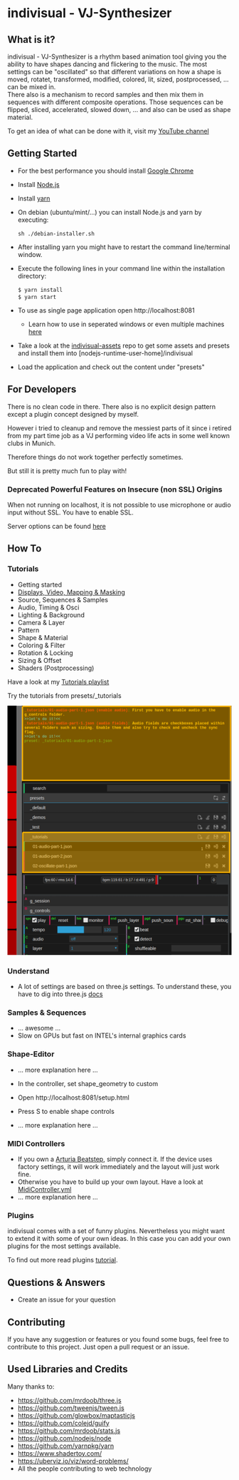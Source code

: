 # indivisual - VJ-Synthesizer

## What is it?
indivisual - VJ-Synthesizer is a rhythm based animation tool giving you the ability to have shapes dancing and flickering to the music.
The most settings can be "oscillated" so that different variations on how a shape is moved, rotatet, transformed, modified, colored, 
lit, sized, postprocessed, ... can be mixed in.  
There also is a mechanism to record samples and then mix them in sequences with different composite operations. 
Those sequences can be flipped, sliced, accelerated, slowed down, ... and also can be used as shape material.

To get an idea of what can be done with it, visit my [YouTube channel](https://www.youtube.com/channel/UC2QczAUG69575hFIRg2JDcQ)  


## Getting Started
- For the best performance you should install [Google Chrome](https://www.google.com/chrome/) 
- Install [Node.js](https://nodejs.org/en/download/)
- Install [yarn](https://yarnpkg.com/lang/en/docs/install) 
- On debian (ubuntu/mint/...) you can install Node.js and yarn by executing:
  ```
  sh ./debian-installer.sh
  ```

- After installing yarn you might have to restart the command line/terminal window. 
- Execute the following lines in your command line within the installation directory:
    ```
    $ yarn install
    $ yarn start
    ```
- To use as single page application open http://localhost:8081
    - Learn how to use in seperated windows or even multiple machines [here](docs/setup-options.md)
- Take a look at the [indivisual-assets](https://github.com/indivisualvj/indivisual-assets) repo to get some assets and presets and install them into [nodejs-runtime-user-home]/indivisual
- Load the application and check out the content under "presets"


## For Developers
There is no clean code in there. There also is no explicit design pattern 
except a plugin concept designed by myself.

However i tried to cleanup and remove the messiest parts of it since i retired 
from my part time job as a VJ performing video life acts in some well known clubs in Munich.

Therefore things do not work together perfectly sometimes.

But still it is pretty much fun to play with!


### Deprecated Powerful Features on Insecure (non SSL) Origins
When not running on localhost, it is not possible to use microphone or audio input without SSL.
You have to enable SSL.

Server options can be found [here](docs/server-options.md)


## How To

### Tutorials
- Getting started
- [Displays, Video, Mapping & Masking](docs/mapping.md)
- Source, Sequences & Samples
- Audio, Timing & Osci
- Lighting & Background
- Camera & Layer
- Pattern
- Shape & Material
- Coloring & Filter
- Rotation & Locking
- Sizing & Offset
- Shaders (Postprocessing)

Have a look at my [Tutorials playlist](https://www.youtube.com/playlist?list=PLQn3ZXgzn8P3BI43-pDmU4rVFzVmQh5DQ)

Try the tutorials from presets/_tutorials 

![](docs/images/TutorialOverview.png)


### Understand
- A lot of settings are based on three.js settings. To understand these, you have to dig into three.js [docs](https://threejs.org/docs/index.html#manual/en/introduction/Creating-a-scene)  


### Samples & Sequences
- ... awesome ...
- Slow on GPUs but fast on INTEL's internal graphics cards


### Shape-Editor
- ... more explanation here ...

- In the controller, set shape_geometry to custom
- Open http://localhost:8081/setup.html
- Press S to enable shape controls
- ... more explanation here ...


### MIDI Controllers
- If you own a [Arturia Beatstep](https://www.arturia.com/beatstep/overview), simply connect it. If the device uses factory settings, it will work immediately and the layout will just work fine.
- Otherwise you have to build up your own layout. Have a look at [MidiController.yml](app/structure/MidiController.yml) 
- ... more explanation here ...  


### Plugins
indivisual comes with a set of funny plugins. Nevertheless you might want to extend it with some of your own ideas.
In this case you can add your own plugins for the most settings available.

To find out more read plugins [tutorial](docs/plugins.md).


## Questions & Answers
- Create an issue for your question


## Contributing
If you have any suggestion or features or you found some bugs,
feel free to contribute to this project.
Just open a pull request or an issue.


## Used Libraries and Credits
Many thanks to:
- https://github.com/mrdoob/three.js
- https://github.com/tweenjs/tween.js
- https://github.com/glowbox/maptasticjs
- https://github.com/colejd/guify
- https://github.com/mrdoob/stats.js
- https://github.com/nodejs/node
- https://github.com/yarnpkg/yarn
- https://www.shadertoy.com/
- https://uberviz.io/viz/word-problems/
- All the people contributing to web technology
